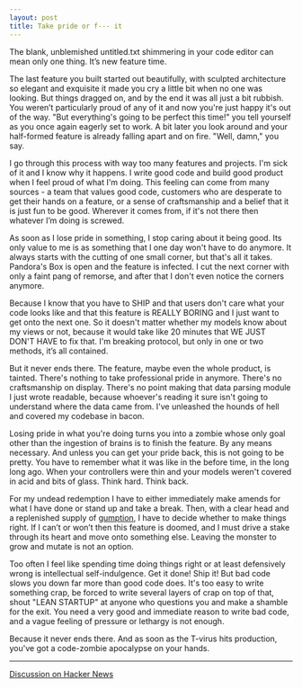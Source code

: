```yaml
---
layout: post
title: Take pride or f--- it
---
```

The blank, unblemished untitled.txt shimmering in your code editor can mean only one thing. It’s new feature time.

The last feature you built started out beautifully, with sculpted architecture so elegant and exquisite it made you cry a little bit when no one was looking. But things dragged on, and by the end it was all just a bit rubbish. You weren’t particularly proud of any of it and now you're just happy it's out of the way. "But everything's going to be perfect this time!" you tell yourself as you once again eagerly set to work. A bit later you look around and your half-formed feature is already falling apart and on fire. "Well, damn," you say.

I go through this process with way too many features and projects. I'm sick of it and I know why it happens. I write good code and build good product when I feel proud of what I'm doing. This feeling can come from many sources - a team that values good code, customers who are desperate to get their hands on a feature, or a sense of craftsmanship and a belief that it is just fun to be good. Wherever it comes from, if it's not there then whatever I’m doing is screwed.

As soon as I lose pride in something, I stop caring about it being good. Its only value to me is as something that I one day won't have to do anymore. It always starts with the cutting of one small corner, but that's all it takes. Pandora's Box is open and the feature is infected. I cut the next corner with only a faint pang of remorse, and after that I don't even notice the corners anymore.

Because I know that you have to SHIP and that users don't care what your code looks like and that this feature is REALLY BORING and I just want to get onto the next one. So it doesn't matter whether my models know about my views or not, because it would take like 20 minutes that WE JUST DON'T HAVE to fix that. I'm breaking protocol, but only in one or two methods, it’s all contained.

But it never ends there. The feature, maybe even the whole product, is tainted. There's nothing to take professional pride in anymore. There's no craftsmanship on display. There's no point making that data parsing module I just wrote readable, because whoever's reading it sure isn't going to understand where the data came from. I've unleashed the hounds of hell and covered my codebase in bacon.

Losing pride in what you're doing turns you into a zombie whose only goal other than the ingestion of brains is to finish the feature. By any means necessary. And unless you can get your pride back, this is not going to be pretty. You have to remember what it was like in the before time, in the long long ago. When your controllers were thin and your models weren't covered in acid and bits of glass. Think hard. Think back.

For my undead redemption I have to either immediately make amends for what I have done or stand up and take a break. Then, with a clear head and a replenished supply of <a href="/2013/03/11/coding-with-gumption" target="_blank">gumption</a>, I have to decide whether to make things right. If I can’t or won’t then this feature is doomed, and I must drive a stake through its heart and move onto something else. Leaving the monster to grow and mutate is not an option.

Too often I feel like spending time doing things right or at least defensively wrong is intellectual self-indulgence. Get it done! Ship it! But bad code slows you down far more than good code does. It's too easy to write something crap, be forced to write several layers of crap on top of that, shout "LEAN STARTUP" at anyone who questions you and make a shamble for the exit. You need a very good and immediate reason to write bad code, and a vague feeling of pressure or lethargy is not enough.

Because it never ends there. And as soon as the T-virus hits production, you've got a code-zombie apocalypse on your hands.

-----

<a href="https://news.ycombinator.com/item?id=5448923" target="_blank">Discussion on Hacker News</a>